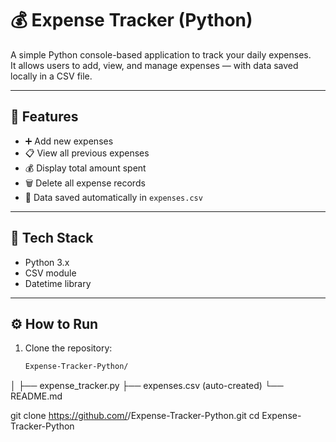  # 💰 Expense Tracker (Python)

A simple Python console-based application to track your daily expenses.  
It allows users to add, view, and manage expenses — with data saved locally in a CSV file.

---

## 🚀 Features
- ➕ Add new expenses  
- 📋 View all previous expenses  
- 💰 Display total amount spent  
- 🗑️ Delete all expense records  
- 💾 Data saved automatically in `expenses.csv`

---

## 🧩 Tech Stack
- Python 3.x
- CSV module
- Datetime library

---

## ⚙️ How to Run
1. Clone the repository:
   ```bash
   Expense-Tracker-Python/
│
├── expense_tracker.py
├── expenses.csv (auto-created)
└── README.md

   git clone https://github.com/<your-username>/Expense-Tracker-Python.git
   cd Expense-Tracker-Python
